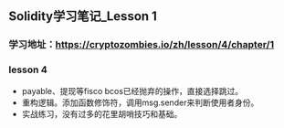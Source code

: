 ## Solidity学习笔记_Lesson 1

### 学习地址：https://cryptozombies.io/zh/lesson/4/chapter/1

### lesson 4

* payable、提现等fisco bcos已经抛弃的操作，直接选择跳过。
* 重构逻辑。添加函数修饰符，调用msg.sender来判断使用者身份。
* 实战练习，没有过多的花里胡哨技巧和基础。
